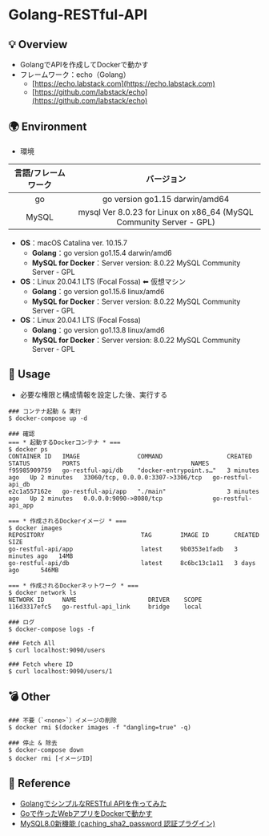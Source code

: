 # Golang-RESTful-API

## 💡 Overview
- GolangでAPIを作成してDockerで動かす
- フレームワーク：echo（Golang）
  - [https://echo.labstack.com](https://echo.labstack.com)
  - [https://github.com/labstack/echo](https://github.com/labstack/echo)

## 🌍 Environment
- 環境

| 言語/フレームワーク | バージョン |
| :---: | :---: |
| go | go version go1.15 darwin/amd64 |
| MySQL | mysql  Ver 8.0.23 for Linux on x86_64 (MySQL Community Server - GPL)|

- __OS__：macOS Catalina ver. 10.15.7
  - __Golang__：go version go1.15.4 darwin/amd6
  - __MySQL for Docker__：Server version: 8.0.22 MySQL Community Server - GPL
- __OS__：Linux 20.04.1 LTS (Focal Fossa) ⬅︎ 仮想マシン
  - __Golang__：go version go1.15.6 linux/amd6
  - __MySQL for Docker__：Server version: 8.0.22 MySQL Community Server - GPL
- __OS__：Linux 20.04.1 LTS (Focal Fossa)
  - __Golang__：go version go1.13.8 linux/amd6
  - __MySQL for Docker__：Server version: 8.0.22 MySQL Community Server - GPL

## 🚀 Usage  
- 必要な権限と構成情報を設定した後、実行する  
```
### コンテナ起動 & 実行
$ docker-compose up -d

### 確認
=== * 起動するDockerコンテナ * ===
$ docker ps
CONTAINER ID   IMAGE                COMMAND                  CREATED         STATUS         PORTS                               NAMES
f95985909759   go-restful-api/db    "docker-entrypoint.s…"   3 minutes ago   Up 2 minutes   33060/tcp, 0.0.0.0:3307->3306/tcp   go-restful-api_db
e2c1a557162e   go-restful-api/app   "./main"                 3 minutes ago   Up 2 minutes   0.0.0.0:9090->8080/tcp              go-restful-api_app

=== * 作成されるDockerイメージ * ===
$ docker images
REPOSITORY                           TAG        IMAGE ID       CREATED         SIZE
go-restful-api/app                   latest     9b0353e1fadb   3 minutes ago   14MB
go-restful-api/db                    latest     8c6bc13c1a11   3 days ago      546MB

=== * 作成されるDockerネットワーク * ===
$ docker network ls
NETWORK ID     NAME                    DRIVER    SCOPE
116d3317efc5   go-restful-api_link     bridge    local

### ログ
$ docker-compose logs -f

### Fetch All
$ curl localhost:9090/users

### Fetch where ID
$ curl localhost:9090/users/1
```

## 💣 Other
```
### 不要（`<none>`）イメージの削除
$ docker rmi $(docker images -f "dangling=true" -q)

### 停止 & 除去
$ docker-compose down
$ docker rmi [イメージID]
```

## 📝 Reference
- [GolangでシンプルなRESTful APIを作ってみた](https://qiita.com/yuuulf/items/b464735dfb3486d248bf)
- [Goで作ったWebアプリをDockerで動かす](https://qiita.com/yuuulf/items/b678b00972d60c7d63dd)
- [MySQL8.0新機能 (caching_sha2_password 認証プラグイン)](https://www.s-style.co.jp/blog/2018/05/1807/)


